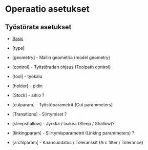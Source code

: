 # Operaatio asetukset

## Työstörata asetukset
- [Basic](/Basic.md)


- [type]
- [geometry] - Mallin geometria (model geometry)
- [control] - Työstöradan ohjaus (Toolpath control)
- [tool] - työkalu
- [holder] - pidin
- [Stock] - aihio ?
- [cutparam] - Työstöparametrit (Cut parammeters)
- [Transitions] - Siirtymiset ?
- [sleepshallow] - Jyrkkä / laakea (Steep / Shallow)?
- [linkingparam] - Siirtymisparametrit (Linking parammeters) ?
- [arcfilparam] - Kaarisuodatus / Toleranssit (Arc filter / Tolerance)